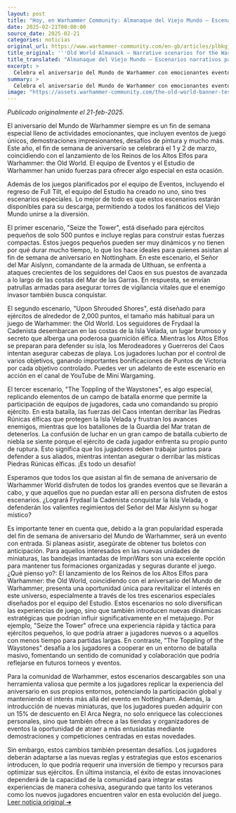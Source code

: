 ```yaml
---
layout: post
title: "Hoy, en Warhammer Community: Almanaque del Viejo Mundo – Escenarios narrativos para el aniversario del Mundo de Warhammer - Comunidad Warhammer"
date: 2025-02-21T00:00:00
source_date: 2025-02-21
categories: noticias
original_url: https://www.warhammer-community.com/en-gb/articles/plbkgjgd/old-world-almanack-narrative-scenarios-for-the-warhammer-world-anniversary/
title_original: '''Old World Almanack – Narrative scenarios for the Warhammer World Anniversary - Warhammer Community'''
title_translated: "Almanaque del Viejo Mundo – Escenarios narrativos para el aniversario del Mundo de Warhammer - Comunidad Warhammer"
excerpt: >
  Celebra el aniversario del Mundo de Warhammer con emocionantes eventos y desafíos de pintura, mientras te sumerges en tres nuevos escenarios narrativos diseñados especialmente para esta ocasión. Desde la defensa de torres vitales hasta batallas épicas en la Isla Velada, estos escenarios ofrecen a los jugadores la oportunidad de explorar la rica narrativa del Viejo Mundo. Ya sea que asistas al evento en Nottingham o descargues los escenarios para jugarlos en casa, prepárate para un fin de semana lleno de estrategia y aventura en el universo de Warhammer. ¡No te lo pierdas!
summary: >
  Celebra el aniversario del Mundo de Warhammer con emocionantes eventos y desafíos de pintura, mientras te sumerges en tres nuevos escenarios narrativos diseñados especialmente para esta ocasión. Desde la defensa de torres vitales hasta batallas épicas en la Isla Velada, estos escenarios ofrecen a los jugadores la oportunidad de explorar la rica narrativa del Viejo Mundo. Ya sea que asistas al evento en Nottingham o descargues los escenarios para jugarlos en casa, prepárate para un fin de semana lleno de estrategia y aventura en el universo de Warhammer. ¡No te lo pierdas!
image: "https://assets.warhammer-community.com/the-old-world-banner-test.jpg"
---
```


*Publicado originalmente el 21-feb-2025.*

El aniversario del Mundo de Warhammer siempre es un fin de semana especial lleno de actividades emocionantes, que incluyen eventos de juego únicos, demostraciones impresionantes, desafíos de pintura y mucho más. Este año, el fin de semana de aniversario se celebrará el 1 y 2 de marzo, coincidiendo con el lanzamiento de los Reinos de los Altos Elfos para Warhammer: the Old World. El equipo de Eventos y el Estudio de Warhammer han unido fuerzas para ofrecer algo especial en esta ocasión.

Además de los juegos planificados por el equipo de Eventos, incluyendo el regreso de Full Tilt, el equipo del Estudio ha creado no uno, sino tres escenarios especiales. Lo mejor de todo es que estos escenarios estarán disponibles para su descarga, permitiendo a todos los fanáticos del Viejo Mundo unirse a la diversión.

El primer escenario, "Seize the Tower", está diseñado para ejércitos pequeños de solo 500 puntos e incluye reglas para construir estas fuerzas compactas. Estos juegos pequeños pueden ser muy dinámicos y no tienen por qué durar mucho tiempo, lo que los hace ideales para quienes asistan al fin de semana de aniversario en Nottingham. En este escenario, el Señor del Mar Aislynn, comandante de la armada de Ulthuan, se enfrenta a ataques crecientes de los seguidores del Caos en sus puestos de avanzada a lo largo de las costas del Mar de las Garras. En respuesta, se envían patrullas armadas para asegurar torres de vigilancia vitales que el enemigo invasor también busca conquistar.

El segundo escenario, "Upon Shrouded Shores", está diseñado para ejércitos de alrededor de 2,000 puntos, el tamaño más habitual para un juego de Warhammer: the Old World. Los seguidores de Frydaal la Cadenista desembarcan en las costas de la Isla Velada, un lugar brumoso y secreto que alberga una poderosa guarnición élfica. Mientras los Altos Elfos se preparan para defender su isla, los Merodeadores y Guerreros del Caos intentan asegurar cabezas de playa. Los jugadores luchan por el control de varios objetivos, ganando importantes bonificaciones de Puntos de Victoria por cada objetivo controlado. Puedes ver un adelanto de este escenario en acción en el canal de YouTube de Mini Wargaming.

El tercer escenario, "The Toppling of the Waystones", es algo especial, replicando elementos de un campo de batalla enorme que permite la participación de equipos de jugadores, cada uno comandando su propio ejército. En esta batalla, las fuerzas del Caos intentan derribar las Piedras Rúnicas élficas que protegen la Isla Velada y frustran los avances enemigos, mientras que los batallones de la Guardia del Mar tratan de detenerlos. La confusión de luchar en un gran campo de batalla cubierto de niebla se siente porque el ejército de cada jugador enfrenta su propio punto de ruptura. Esto significa que los jugadores deben trabajar juntos para defender a sus aliados, mientras intentan asegurar o derribar las místicas Piedras Rúnicas élficas. ¡Es todo un desafío!

Esperamos que todos los que asistan al fin de semana de aniversario de Warhammer World disfruten de todos los grandes eventos que se llevarán a cabo, y que aquellos que no puedan estar allí en persona disfruten de estos escenarios. ¿Logrará Frydaal la Cadenista conquistar la Isla Velada, o defenderán los valientes regimientos del Señor del Mar Aislynn su hogar místico?

Es importante tener en cuenta que, debido a la gran popularidad esperada del fin de semana de aniversario del Mundo de Warhammer, será un evento con entrada. Si planeas asistir, asegúrate de obtener tus boletos con anticipación. Para aquellos interesados en las nuevas unidades de miniaturas, las bandejas imantadas de ImpriWars son una excelente opción para mantener tus formaciones organizadas y seguras durante el juego.
¿Qué pienso yo?: El lanzamiento de los Reinos de los Altos Elfos para Warhammer: the Old World, coincidiendo con el aniversario del Mundo de Warhammer, presenta una oportunidad única para revitalizar el interés en este universo, especialmente a través de los tres escenarios especiales diseñados por el equipo del Estudio. Estos escenarios no solo diversifican las experiencias de juego, sino que también introducen nuevas dinámicas estratégicas que podrían influir significativamente en el metajuego. Por ejemplo, "Seize the Tower" ofrece una experiencia rápida y táctica para ejércitos pequeños, lo que podría atraer a jugadores nuevos o a aquellos con menos tiempo para partidas largas. En contraste, "The Toppling of the Waystones" desafía a los jugadores a cooperar en un entorno de batalla masivo, fomentando un sentido de comunidad y colaboración que podría reflejarse en futuros torneos y eventos.

Para la comunidad de Warhammer, estos escenarios descargables son una herramienta valiosa que permite a los jugadores replicar la experiencia del aniversario en sus propios entornos, potenciando la participación global y manteniendo el interés más allá del evento en Nottingham. Además, la introducción de nuevas miniaturas, que los jugadores pueden adquirir con un 15% de descuento en El Arca Negra, no solo enriquece las colecciones personales, sino que también ofrece a las tiendas y organizadores de eventos la oportunidad de atraer a más entusiastas mediante demostraciones y competiciones centradas en estas novedades.

Sin embargo, estos cambios también presentan desafíos. Los jugadores deberán adaptarse a las nuevas reglas y estrategias que estos escenarios introducen, lo que podría requerir una inversión de tiempo y recursos para optimizar sus ejércitos. En última instancia, el éxito de estas innovaciones dependerá de la capacidad de la comunidad para integrar estas experiencias de manera cohesiva, asegurando que tanto los veteranos como los nuevos jugadores encuentren valor en esta evolución del juego.
[Leer noticia original ➜](https://www.warhammer-community.com/en-gb/articles/plbkgjgd/old-world-almanack-narrative-scenarios-for-the-warhammer-world-anniversary/)
